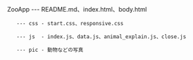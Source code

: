 ZooApp --- README.md、index.html、body.html

       --- css - start.css、responsive.css
       
       --- js  - index.js、data.js、animal_explain.js、close.js
       
       --- pic - 動物などの写真
